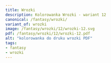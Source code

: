 ```yaml
---
title: Wrozki
description: Kolorowanka Wrozki - wariant 12
canonical: /fantasy/wrozki/
variant_of: wrozki
image: /fantasy/wrozki/12/wrozki-12.svg
pdf: /fantasy/wrozki/12/wrozki-12.pdf
alt: "kolorowanka do druku wrozki PDF"
tags:
- fantasy
- wrozki
---
```

